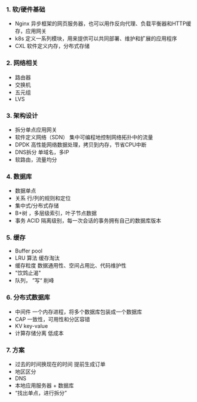 ### 1. 软/硬件基础
- Nginx  异步框架的网页服务器，也可以用作反向代理、负载平衡器和HTTP缓存，应用网关
- k8s 定义一系列模块，用来提供可以共同部署、维护和扩展的应用程序
-  CXL 软件定义内存，分布式存储


### 2. 网络相关
- 路由器
- 交换机
- 五元组
- LVS


### 3. 架构设计
- 拆分单点应用网关
- 软件定义网络（SDN） 集中可编程地控制网络拓扑中的流量
- DPDK 高性能网络数据处理，拷贝到内存，节省CPU中断
- DNS拆分 单域名，多IP
- 软路由，流量均分


### 4. 数据库
- 数据单点
- 关系 行/列的规则和定位
- 集中式/分布式存储
- B+树 ，多层级索引，叶子节点数据
- 事务 ACID 隔离级别，每一次会话的事务拥有自己的数据库版本


### 5. 缓存
- Buffer pool 
- LRU 算法 缓存淘汰
- 缓存粒度 数据通用性、空间占用比、代码维护性
- "饮鸩止渴"
- 队列， ”写“ 削峰


### 6. 分布式数据库
- 中间件 一个内存进程，将多个数据库包装成一个数据库
- CAP 一致性，可用性和分区容错
- KV key-value 
- 计算存储分离  低成本


### 7. 方案
-  过去的时间换现在的时间  提前生成订单
- 地区区分
- DNS
- 本地应用服务器 + 数据库
- “找出单点，进行拆分”









